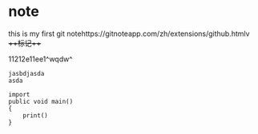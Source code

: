 # note
this is my first git notehttps://gitnoteapp.com/zh/extensions/github.htmlv
~~++标记++~~


11212e11ee1^wqdw^

```ja**居左**va
jasbdjasda
asda

import
public void main()
{
	print()
}

```



